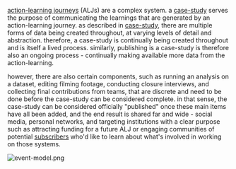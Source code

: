 [action-learning journeys](/patterns/action-learning%20journeys.md) (ALJs) are a complex system. a [case-study](patterns/case-study.md) serves the purpose of communicating the learnings that are generated by an action-learning journey. as described in [case-study](patterns/case-study.md), there are multiple forms of data being created throughout, at varying levels of detail and abstraction. therefore, a case-study is continually being created throughout and is itself a lived process. similarly, publishing is a case-study is therefore also an ongoing process - continually making available more data from the action-learning.

however, there are also certain components, such as running an analysis on a dataset, editing filming footage, conducting closure interviews, and collecting final contributions from teams, that are discrete and need to be done before the case-study can be considered complete. in that sense, the case-study can be considered officially "published" once these main items have all been added, and the end result is shared far and wide - social media, personal networks, and targeting institutions with a clear purpose such as attracting funding for a future ALJ or engaging communities of potential [subscribers](processes/process-infrastructuring/subscribing.md) who'd like to learn about what's involved in working on those systems. 

![event-model.png](/event-model.png)

